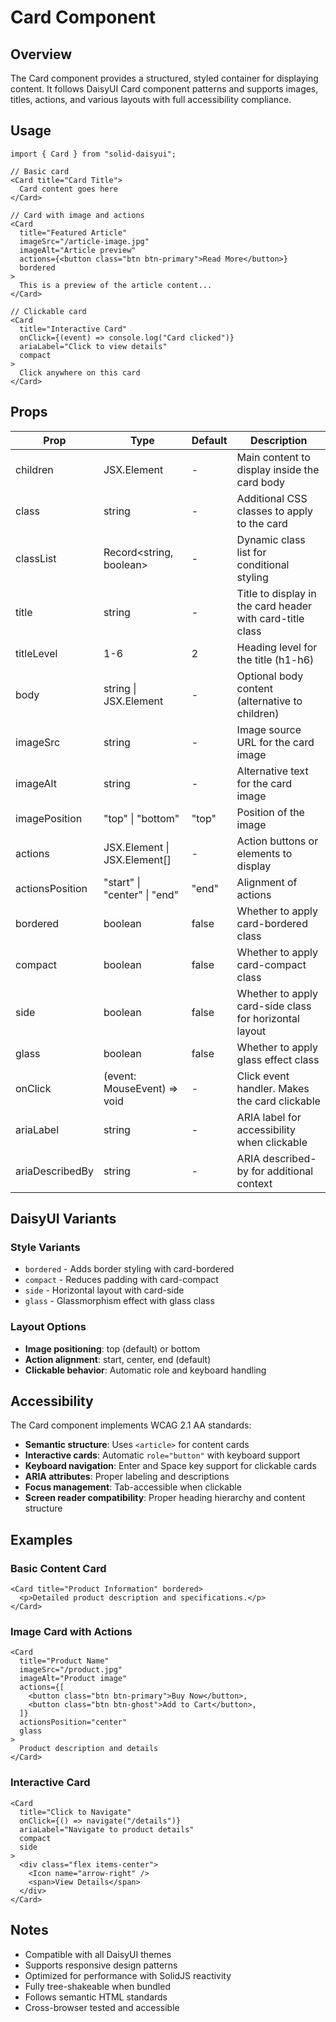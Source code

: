 # Card Component

## Overview

The Card component provides a structured, styled container for displaying content. It follows DaisyUI Card component patterns and supports images, titles, actions, and various layouts with full accessibility compliance.

## Usage

```tsx
import { Card } from "solid-daisyui";

// Basic card
<Card title="Card Title">
  Card content goes here
</Card>

// Card with image and actions
<Card
  title="Featured Article"
  imageSrc="/article-image.jpg"
  imageAlt="Article preview"
  actions={<button class="btn btn-primary">Read More</button>}
  bordered
>
  This is a preview of the article content...
</Card>

// Clickable card
<Card
  title="Interactive Card"
  onClick={(event) => console.log("Card clicked")}
  ariaLabel="Click to view details"
  compact
>
  Click anywhere on this card
</Card>
```

## Props

| Prop            | Type                         | Default | Description                                               |
| --------------- | ---------------------------- | ------- | --------------------------------------------------------- |
| children        | JSX.Element                  | -       | Main content to display inside the card body              |
| class           | string                       | -       | Additional CSS classes to apply to the card               |
| classList       | Record<string, boolean>      | -       | Dynamic class list for conditional styling                |
| title           | string                       | -       | Title to display in the card header with card-title class |
| titleLevel      | 1-6                          | 2       | Heading level for the title (h1-h6)                       |
| body            | string \| JSX.Element        | -       | Optional body content (alternative to children)           |
| imageSrc        | string                       | -       | Image source URL for the card image                       |
| imageAlt        | string                       | -       | Alternative text for the card image                       |
| imagePosition   | "top" \| "bottom"            | "top"   | Position of the image                                     |
| actions         | JSX.Element \| JSX.Element[] | -       | Action buttons or elements to display                     |
| actionsPosition | "start" \| "center" \| "end" | "end"   | Alignment of actions                                      |
| bordered        | boolean                      | false   | Whether to apply card-bordered class                      |
| compact         | boolean                      | false   | Whether to apply card-compact class                       |
| side            | boolean                      | false   | Whether to apply card-side class for horizontal layout    |
| glass           | boolean                      | false   | Whether to apply glass effect class                       |
| onClick         | (event: MouseEvent) => void  | -       | Click event handler. Makes the card clickable             |
| ariaLabel       | string                       | -       | ARIA label for accessibility when clickable               |
| ariaDescribedBy | string                       | -       | ARIA described-by for additional context                  |

## DaisyUI Variants

### Style Variants

- `bordered` - Adds border styling with card-bordered
- `compact` - Reduces padding with card-compact
- `side` - Horizontal layout with card-side
- `glass` - Glassmorphism effect with glass class

### Layout Options

- **Image positioning**: top (default) or bottom
- **Action alignment**: start, center, end (default)
- **Clickable behavior**: Automatic role and keyboard handling

## Accessibility

The Card component implements WCAG 2.1 AA standards:

- **Semantic structure**: Uses `<article>` for content cards
- **Interactive cards**: Automatic `role="button"` with keyboard support
- **Keyboard navigation**: Enter and Space key support for clickable cards
- **ARIA attributes**: Proper labeling and descriptions
- **Focus management**: Tab-accessible when clickable
- **Screen reader compatibility**: Proper heading hierarchy and content structure

## Examples

### Basic Content Card

```tsx
<Card title="Product Information" bordered>
  <p>Detailed product description and specifications.</p>
</Card>
```

### Image Card with Actions

```tsx
<Card
  title="Product Name"
  imageSrc="/product.jpg"
  imageAlt="Product image"
  actions={[
    <button class="btn btn-primary">Buy Now</button>,
    <button class="btn btn-ghost">Add to Cart</button>,
  ]}
  actionsPosition="center"
  glass
>
  Product description and details
</Card>
```

### Interactive Card

```tsx
<Card
  title="Click to Navigate"
  onClick={() => navigate("/details")}
  ariaLabel="Navigate to product details"
  compact
  side
>
  <div class="flex items-center">
    <Icon name="arrow-right" />
    <span>View Details</span>
  </div>
</Card>
```

## Notes

- Compatible with all DaisyUI themes
- Supports responsive design patterns
- Optimized for performance with SolidJS reactivity
- Fully tree-shakeable when bundled
- Follows semantic HTML standards
- Cross-browser tested and accessible
